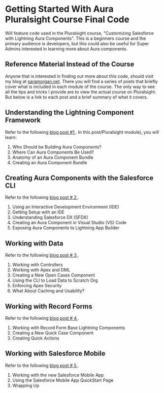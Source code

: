 # Getting Started With Aura Pluralsight Course Final Code
Will feature code used in the Pluralsight course, "Customizing Salesforce with Lightning Aura Components". This is a beginners course and the primary audience is developers, but this could also be useful for Super Admins interested in learning more about Aura components.

## Reference Material Instead of the Course

Anyone that is interested in finding out more about this code, should visit my blog at <a href="https://saramorgan.net"  target="_blank">saramorgan.net</a>. There you will find a series of posts that briefly cover what is included in each module of the course. The only way to see all the tips and tricks I provide are to view the actual course on Pluralsight. But below is a link to each post and a brief summary of what it covers.

## Understanding the Lightning Component Framework
Refer to the following <a href="https://saramorgan.net/2020/05/07/post-1-customizing-salesforce-with-lightning-aura-components-series/" target="_blank"> blog post #1 </a>. 
In this post/Pluralsight module), you will learn:
1. Who Should be Building Aura Components?
2. Where Can Aura Components Be Used?
3. Anatomy of an Aura Component Bundle
4. Creating an Aura Component Bundle

## Creating Aura Components with the Salesforce CLI
Refer to the following <a href="https://saramorgan.net/2020/05/25/post-2-customizing-salesforce-with-lightning-aura-components-series/" target="_blank"> blog post # 2 </a>.
1. Using an Interactive Development Environment (IDE)
2. Getting Setup with an IDE
3. Understanding Salesforce DX (SFDX)
4. Creating an Aura Component in Visual Studio (VS) Code
5. Exposing Aura Components to Lightning App Builder

## Working with Data
Refer to the following <a href="https://saramorgan.net/2020/06/08/post-3-customizing-salesforce-with-lightning-aura-components-series/" target="_blank"> blog post # 3 </a>.
1. Working with Controllers
2. Working with Apex and DML
3. Creating a New Open Cases Component
4. Using the CLI to Load Data to Scratch Org
5. Enforcing Apex Security
6. What About Caching and Usability?

## Working with Record Forms
Refer to the following <a href="https://saramorgan.net/2020/06/16/post-4-customizing-salesforce-with-lightning-aura-components-series/" target="_blank"> blog post # 4 </a>.
1. Working with Record Form Base Lightning Components
2. Creating a New Quick Case Component
3. Creating Quick Actions

## Working with Salesforce Mobile
Refer to the following <a href="https://saramorgan.net/2020/06/23/post-5-customizing-salesforce-with-lightning-aura-components-series/" target="_blank"> blog post # 5 </a>.
1. Working with the new Salesforce Mobile App
2. Using the Salesforce Mobile App QuickStart Page
3. Wrapping Up